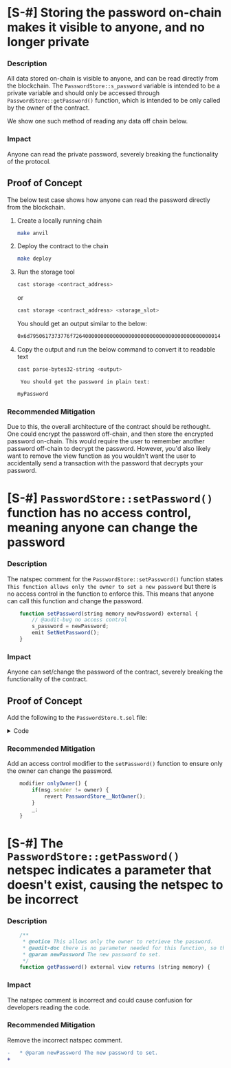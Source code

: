 # [S-#] Storing the password on-chain makes it visible to anyone, and no longer private

### Description
All data stored on-chain is visible to anyone, and can be read directly from the blockchain. The `PasswordStore::s_password` variable is intended to be a private variable and should only be accessed through `PasswordStore::getPassword()` function, which is intended to be only called by the owner of the contract.

We show one such method of reading any data off chain below.

### Impact 
Anyone can read the private password, severely breaking the functionality of the protocol.

## Proof of Concept
The below test case shows how anyone can read the password directly from the blockchain.

1. Create a locally running chain
    ```bash
    make anvil
    ```

2. Deploy the contract to the chain
    ```bash
    make deploy
    ```

3. Run the storage tool
    ```bash
    cast storage <contract_address>
    ```
    or
    ```bash
    cast storage <contract_address> <storage_slot>
    ```
    You should get an output similar to the below:
    ```bash
    0x6d7950617373776f726400000000000000000000000000000000000000000014
    ```

4. Copy the output and run the below command to convert it to readable text
    ```bash
    cast parse-bytes32-string <output>
    ```
        You should get the password in plain text:
    ```bash
    myPassword
    ```

### Recommended Mitigation
Due to this, the overall architecture of the contract should be rethought. One could encrypt the password off-chain, and then store the encrypted password on-chain. This would require the user to remember another password off-chain to decrypt the password. However, you'd also likely want to remove the view function as you wouldn't want the user to accidentally send a transaction with the password that decrypts your password.

# [S-#] `PasswordStore::setPassword()` function has no access control, meaning anyone can change the password

### Description
The natspec comment for the `PasswordStore::setPassword()` function states `This function allows only the owner to set a new password` but there is no access control in the function to enforce this. This means that anyone can call this function and change the password.
```javascript
    function setPassword(string memory newPassword) external {
        // @audit-bug no access control
        s_password = newPassword;
        emit SetNetPassword();
    }
```

### Impact 
Anyone can set/change the password of the contract, severely breaking the functionality of the contract.

## Proof of Concept
Add the following to the `PasswordStore.t.sol` file:
<details>
<summary>Code</summary>

```javascript
    function test_anyone_can_set_password(address _randomAddress) public {
        vm.assume(_randomAddress != owner);
        vm.startPrank(_randomAddress);
        string memory expectedPassword = "myNewPassword";
        passwordStore.setPassword(expectedPassword);

        vm.startPrank(owner);
        string memory actualPassword = passwordStore.getPassword();

        assertEq(actualPassword, expectedPassword);
    }
```

</details>

### Recommended Mitigation
Add an access control modifier to the `setPassword()` function to ensure only the owner can change the password.
```javascript
    modifier onlyOwner() {
        if(msg.sender != owner) {
            revert PasswordStore__NotOwner();
        }
        _;
    }
```

# [S-#] The `PasswordStore::getPassword()` netspec indicates a parameter that doesn't exist, causing the netspec to be incorrect

### Description
```javascript
    /**
     * @notice This allows only the owner to retrieve the password.
     * @audit-doc there is no parameter needed for this function, so the below comment is incorrect and should be removed
     * @param newPassword The new password to set.
     */
    function getPassword() external view returns (string memory) {
```

### Impact 
The natspec comment is incorrect and could cause confusion for developers reading the code.

### Recommended Mitigation
Remove the incorrect natspec comment.
```diff
-   * @param newPassword The new password to set.
+
```